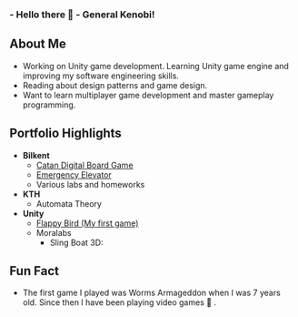 ### - Hello there 👋 - General Kenobi!

## About Me
* Working on Unity game development. Learning Unity game engine and improving my software engineering skills. 
* Reading about design patterns and game design.
* Want to learn multiplayer game development and master gameplay programming.

## Portfolio Highlights
* **Bilkent**
  * [Catan Digital Board Game](https://github.com/cevataykans/catan-digital-board-game) 
  * [Emergency Elevator](https://github.com/cevataykans/emergency-elevator)
  * Various labs and homeworks
* **KTH**
  * Automata Theory
* **Unity**
  * [Flappy Bird (My first game)](https://github.com/cevataykans/unity-flappy-bird-replica)
  * Moralabs
    * Sling Boat 3D: 

## Fun Fact
* The first game I played was Worms Armageddon when I was 7 years old. Since then I have been playing video games 🌱 .

<!--
**cevataykans/cevataykans** is a ✨ _special_ ✨ repository because its `README.md` (this file) appears on your GitHub profile.

Here are some ideas to get you started:

- 🔭 I’m currently working on ...
- 🌱 I’m currently learning ...
- 👯 I’m looking to collaborate on ...
- 🤔 I’m looking for help with ...
- 💬 Ask me about ...
- 📫 How to reach me: ...
- 😄 Pronouns: ...
- ⚡ Fun fact: ...
-->
